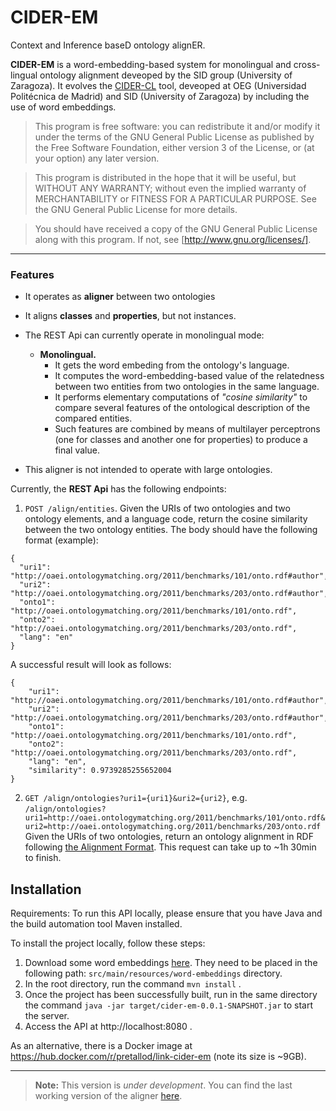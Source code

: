 
# CIDER-EM

Context and Inference baseD ontology alignER. 

**CIDER-EM** is a word-embedding-based system for monolingual and cross-lingual ontology alignment deveoped by the SID group (University of Zaragoza). It evolves the [CIDER-CL](https://github.com/jogracia/cider-cl) tool, deveoped at OEG (Universidad Politécnica de Madrid) and SID (University of Zaragoza) by including the use of word embeddings.
   	

>    This program is free software: you can redistribute it and/or modify
    it under the terms of the GNU General Public License as published by
    the Free Software Foundation, either version 3 of the License, or
    (at your option) any later version.

>    This program is distributed in the hope that it will be useful,
    but WITHOUT ANY WARRANTY; without even the implied warranty of
    MERCHANTABILITY or FITNESS FOR A PARTICULAR PURPOSE.  See the
    GNU General Public License for more details.

>    You should have received a copy of the GNU General Public License
    along with this program.  If not, see [http://www.gnu.org/licenses/].

----------
### Features
- It operates as **aligner** between two ontologies
- It aligns **classes** and **properties**, but not instances.
- The REST Api can currently operate in monolingual mode: 
	 * **Monolingual.** 
	     * It gets the word embeding from the ontology's language.
	     * It computes the word-embedding-based value of the relatedness between two entities from two ontologies in the same language.
		 * 	It performs elementary computations of *"cosine similarity"* to compare several features of the ontological description of the compared entities. 
		 * 	Such features are combined by means of multilayer perceptrons (one for classes and another one for properties) to produce a final value.

- This aligner is not intended to operate with large ontologies.

Currently, the **REST Api** has the following endpoints:

1. `POST /align/entities`.  Given the URIs of two ontologies and two ontology elements, and a language code, return the cosine similarity between the two ontology entities. The body should have the following format (example): 

```
{
  "uri1": "http://oaei.ontologymatching.org/2011/benchmarks/101/onto.rdf#author",
  "uri2": "http://oaei.ontologymatching.org/2011/benchmarks/203/onto.rdf#author",
  "onto1": "http://oaei.ontologymatching.org/2011/benchmarks/101/onto.rdf",
  "onto2": "http://oaei.ontologymatching.org/2011/benchmarks/203/onto.rdf",
  "lang": "en"
}
```
A successful result will look as follows: 

```
{
    "uri1": "http://oaei.ontologymatching.org/2011/benchmarks/101/onto.rdf#author",
    "uri2": "http://oaei.ontologymatching.org/2011/benchmarks/203/onto.rdf#author",
    "onto1": "http://oaei.ontologymatching.org/2011/benchmarks/101/onto.rdf",
    "onto2": "http://oaei.ontologymatching.org/2011/benchmarks/203/onto.rdf",
    "lang": "en",
    "similarity": 0.9739285255652004
}
```  

2. `GET /align/ontologies?uri1={uri1}&uri2={uri2}`, e.g. `/align/ontologies?uri1=http://oaei.ontologymatching.org/2011/benchmarks/101/onto.rdf&uri2=http://oaei.ontologymatching.org/2011/benchmarks/203/onto.rdf` Given the URIs of two ontologies, return an ontology alignment in RDF following [the Alignment Format](https://moex.gitlabpages.inria.fr/alignapi/format.html). This request can take up to ~1h 30min to finish. 

## Installation 

Requirements: To run this API locally, please ensure that you have Java and the build automation tool Maven installed. 

To install the project locally, follow these steps: 

1. Download some word embeddings [here](https://drive.google.com/drive/folders/188jUDHGBYrLYKLbVTVY0mmsT8OgvojW5?usp=sharing). They need to be placed in the following path: `src/main/resources/word-embeddings` directory. 
2. In the root directory, run the command `mvn install` . 
3. Once the project has been successfully built, run in the same directory the command `java -jar target/cider-em-0.0.1-SNAPSHOT.jar` to start the server.
4. Access the API at http://localhost:8080 . 

As an alternative, there is a Docker image at https://hub.docker.com/r/pretallod/link-cider-em (note its size is ~9GB). 

----------
> **Note:** This version is *under development*. You can find the last working version of the aligner [here](https://github.com/jogracia/cider-cl).

